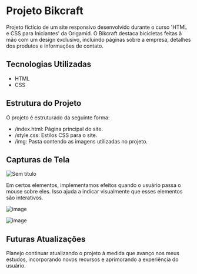 # Projeto Bikcraft

Projeto fictício de um site responsivo desenvolvido durante o curso 'HTML e CSS para Iniciantes' da Origamid. O Bikcraft destaca bicicletas feitas à mão com um design exclusivo, incluindo páginas sobre a empresa, detalhes dos produtos e informações de contato.

## Tecnologias Utilizadas
- HTML
- CSS

## Estrutura do Projeto

O projeto é estruturado da seguinte forma:
- /index.html\: Página principal do site.
- /style.css\: Estilos CSS para o site.
- /img\: Pasta contendo as imagens utilizadas no projeto.

## Capturas de Tela

![Sem título](https://github.com/JowWarikoda/bikcraft-website-1.0/assets/127004653/62515d75-61ff-49dc-aa78-8f5dbddea834)

Em certos elementos, implementamos efeitos quando o usuário passa o mouse sobre eles. Isso ajuda a indicar visualmente que esses elementos são interativos.

![image](https://github.com/JowWarikoda/bikcraft-website-1.0/assets/127004653/6f55a929-9865-425c-baa8-89b588d830f3)

![image](https://github.com/JowWarikoda/bikcraft-website-1.0/assets/127004653/1c435f8d-b0ae-42c7-8a7c-3a6b6d6da1d6)


## Futuras Atualizações

Planejo continuar atualizando o projeto à medida que avanço nos meus estudos, incorporando novos recursos e aprimorando a experiência do usuário.
